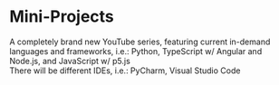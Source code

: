 # Mini-Projects
A completely brand new YouTube series, featuring current in-demand languages and frameworks, i.e.: Python, TypeScript w/ Angular and Node.js, and JavaScript w/ p5.js 
<br>
There will be different IDEs, i.e.: PyCharm, Visual Studio Code
